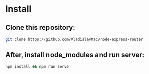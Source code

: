 # Install


## Clone this repository:


```sh
git clone https://github.com/VladislavMac/node-express-router
```


## After, install node_modules and run server:


```sh
npm install && npm run serve
```
